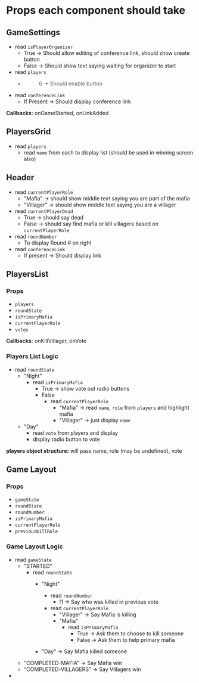 # Props each component should take
## GameSettings
- read `isPlayerOrganizer`
    - True -> Should allow editing of conference link, should show create button
    - False -> Should show text saying waiting for organizer to start
- read `players`
    - >6 -> Should enable button
- read `conferenceLink`
    - If Present -> Should display conference link

**Callbacks:** onGameStarted, onLinkAdded

## PlayersGrid
- read `players`
    - read `name` from each to display list (should be used in winning screen also)

## Header
- read `currentPlayerRole`
    - "Mafia" -> should show middle text saying you are part of the mafia
    - "Villager" -> should show middle text saying you are a villager
- read `currentPlayerDead`
    - True -> should say dead
    - False -> should say find mafia or kill villagers based on `currentPlayerRole`
- read `roundNumber` 
    - To display Round # on right
- read `conferenceLink` 
    - If present -> Should display link

## PlayersList
### Props
- `players`
- `roundState`
- `isPrimaryMafia`
- `currentPlayerRole`
- `votes`

**Callbacks:** onKillVillager, onVote

### Players List Logic
- read `roundState`
    - "Night"
        - read `isPrimaryMafia` 
            - True -> show vote out radio buttons
            - False
                - read `currentPlayerRole`
                    - "Mafia" -> read `name`, `role` from `players` and highlight mafia
                    - "Villager" -> just display `name`
    - "Day"
        - read `vote` from players and display
        - display radio button to vote

**players object structure:** will pass name, role (may be undefined), vote

## Game Layout
### Props
- `gameState`
- `roundState`
- `roundNumber`
- `isPrimaryMafia`
- `currentPlayerRole`
- `previousKillRole`

### Game Layout Logic

- read `gameState`
    - "STARTED"
        - read `roundState`
            - "Night"
                - read `roundNumber`
                    - !1 -> Say who was killed in previous vote
                - read `currentPlayerRole`
                    - "Villager" -> Say Mafia is killing
                    - "Mafia"
                        - read `isPrimaryMafia`
                            - True ->  Ask them to choose to kill someone
                            - False -> Ask them to help primary mafia

            - "Day" -> Say Mafia killed someone
    - "COMPLETED-MAFIA" -> Say Mafia win
    - "COMPLETED-VILLAGERS" -> Say Villagers win
-

